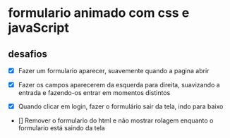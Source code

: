 # formulario animado com css e javaScript

## desafios

- [x] Fazer um formulario aparecer, suavemente quando a pagina abrir

- [x] Fazer  os campos aparecerem da esquerda para direita, 
suavizando a entrada e fazendo-os entrar em momentos distintos

- [x] Quando clicar em login, fazer o formulário sair da tela, indo para baixo

- [] Remover o formulario do html e não mostrar rolagem enquanto o formulario 
    está saindo da tela

